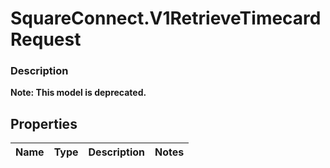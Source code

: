 # SquareConnect.V1RetrieveTimecardRequest

### Description
**Note: This model is deprecated.**



## Properties
Name | Type | Description | Notes
------------ | ------------- | ------------- | -------------


